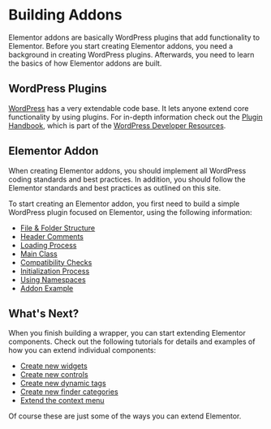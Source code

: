 # Building Addons

<Badge type="tip" vertical="top" text="Elementor Core" /> <Badge type="warning" vertical="top" text="Basic" />

Elementor addons are basically WordPress plugins that add functionality to Elementor. Before you start creating Elementor addons, you need a background in creating WordPress plugins. Afterwards, you need to learn the basics of how Elementor addons are built.

## WordPress Plugins

[WordPress](https://wordpress.org/) has a very extendable code base. It lets anyone extend core functionality by using plugins. For in-depth information check out the [Plugin Handbook](https://developer.wordpress.org/plugins/), which is part of the [WordPress Developer Resources](https://developer.wordpress.org/).

## Elementor Addon

When creating Elementor addons, you should implement all WordPress coding standards and best practices. In addition, you should follow the Elementor standards and best practices as outlined on this site.

To start creating an Elementor addon, you first need to build a simple WordPress plugin focused on Elementor, using the following information:

* [File & Folder Structure](./file-folder-structure/)
* [Header Comments](./plugin-header/)
* [Loading Process](./load/)
* [Main Class](./main-class/)
* [Compatibility Checks](./compatibility/)
* [Initialization Process](./initialization/)
* [Using Namespaces](./namespaces/)
* [Addon Example](./addon-example/)

## What's Next?

When you finish building a wrapper, you can start extending Elementor components. Check out the following tutorials for details and examples of how you can extend individual components:

* [Create new widgets](./../widgets/)
* [Create new controls](./../controls/)
* [Create new dynamic tags](./../dynamic-tags/)
* [Create new finder categories](./../finder/)
* [Extend the context menu](./../context-menu/)

Of course these are just some of the ways you can extend Elementor.
